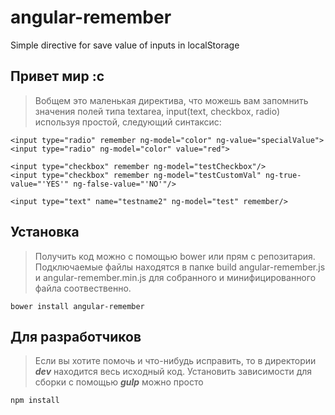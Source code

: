 # angular-remember
Simple directive for save value of inputs in localStorage

## Привет мир :с
>Вобщем это маленькая директива, что можешь вам запомнить значения полей типа textarea, input(text, checkbox, radio) используя простой, следующий синтаксис:

    <input type="radio" remember ng-model="color" ng-value="specialValue">
    <input type="radio" ng-model="color" value="red">

    <input type="checkbox" remember ng-model="testCheckbox"/>
    <input type="checkbox" remember ng-model="testCustomVal" ng-true-value="'YES'" ng-false-value="'NO'"/>

    <input type="text" name="testname2" ng-model="test" remember/>

## Установка
>Получить код можно с помощью bower или прям с репозитария. Подключаемые файлы находятся в папке build angular-remember.js и angular-remember.min.js для собранного и минифицированного файла соотвественно.

    bower install angular-remember

## Для разработчиков
>Если вы хотите помочь и что-нибудь исправить, то в директории ***dev*** находится весь исходный код. Установить зависимости для сборки с помощью ***gulp*** можно просто

    npm install
